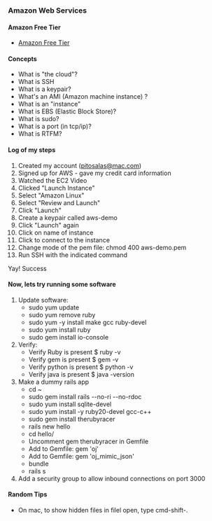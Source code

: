 ### Amazon Web Services

#### Amazon Free Tier
* [Amazon Free Tier](http://aws.amazon.com/free/)

#### Concepts
* What is "the cloud"?
* What is SSH
* What is a keypair?
* What's an AMI (Amazon machine instance) ?
* What is an "instance"
* What is EBS (Elastic Block Store)?
* What is sudo?
* What is a port (in tcp/ip)?
* What is RTFM?



#### Log of my steps

1. Created my account (pitosalas@mac.com)
1. Signed up for AWS - gave my credit card information
1. Watched the EC2 Video
1. Clicked "Launch Instance"
1. Select "Amazon Linux"
1. Select "Review and Launch"
1. Click "Launch"
1. Create a keypair called aws-demo
1. Click "Launch" again
1. Click on name of instance
1. Click to connect to the instance
1. Change mode of the pem file: chmod 400 aws-demo.pem
1. Run SSH with the indicated command

Yay! Success

#### Now, lets try running some software

1. Update software: 
	* sudo yum update
	* sudo yum remove ruby
	* sudo yum -y install make gcc ruby-devel
	* sudo yum install ruby
	* sudo gem install io-console
1. Verify:
	* Verify Ruby is present $ ruby -v
	* Verify gem is present $ gem -v
	* Verify python is present $ python -v
	* Verify java is present $ java -version
1. Make a dummy rails app
	* cd ~
	* sudo gem install rails --no-ri --no-rdoc
	* sudo yum install sqlite-devel
	* sudo yum install -y ruby20-devel gcc-c++
	* sudo gem install therubyracer
	* rails new hello
	* cd hello/
	* Uncomment gem therubyracer in Gemfile
	* Add to Gemfile: gem 'oj'
    * Add to Gemfile: gem 'oj_mimic_json'
    * bundle
	* rails s
1. Add a security group to allow inbound connections on port 3000


#### Random Tips
* On mac, to show hidden files in filel open, type cmd-shift-.


